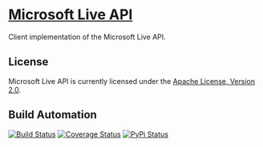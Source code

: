 # [Microsoft Live API](http://live-api.hive.pt)

Client implementation of the Microsoft Live API.

## License

Microsoft Live API is currently licensed under the [Apache License, Version 2.0](http://www.apache.org/licenses/).

## Build Automation

[![Build Status](https://travis-ci.org/hivesolutions/live_api.svg?branch=master)](https://travis-ci.org/hivesolutions/live_api)
[![Coverage Status](https://coveralls.io/repos/hivesolutions/live_api/badge.svg?branch=master)](https://coveralls.io/r/hivesolutions/live_api?branch=master)
[![PyPi Status](https://img.shields.io/pypi/v/live_api.svg)](https://pypi.python.org/pypi/live_api)

